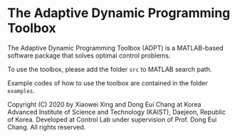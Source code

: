 # The Adaptive Dynamic Programming Toolbox

The Adaptive Dynamic Programming Toolbox (ADPT) is a MATLAB-based software package that solves optimal control problems.

To use the toolbox, please add the folder `src` to MATLAB search path.

Example codes of how to use the toolbox are contained in the folder `examples`.

Copyright (C) 2020 by Xiaowei Xing and Dong Eui Chang at Korea Advanced Institute of Science and Technology (KAIST), Daejeon, Republic of Korea.
Developed at Control Lab under supervision of Prof. Dong Eui Chang.
All rights reserved.
